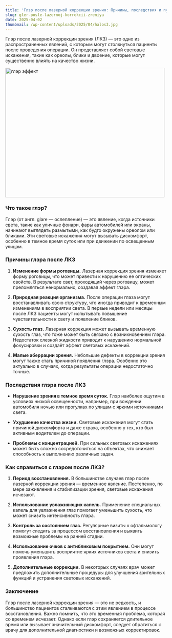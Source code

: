```yaml
---
title: 'Глэр после лазерной коррекции зрения: Причины, последствия и пути решения'
slug: gler-posle-lazernoj-korrekcii-zreniya
date: 2025-04-02
thumbnail: /wp-content/uploads/2025/04/halos3.jpg
---
```

Глэр после лазерной коррекции зрения (ЛКЗ) — это одно из распространенных явлений, с которым могут столкнуться пациенты после проведения операции. Он представляет собой световые искажения, такие как ореолы, блики и двоение, которые могут существенно влиять на качество жизни.

<img loading="lazy" decoding="async" class="aligncenter wp-image-396 size-full" src="https://korrektsiya-zreniya.net/wp-content/uploads/2025/04/halos3.jpg" alt="глэр эффект" width="497" height="404" srcset="https://korrektsiya-zreniya.net/wp-content/uploads/2025/04/halos3.jpg 497w, https://korrektsiya-zreniya.net/wp-content/uploads/2025/04/halos3-300x244.jpg 300w" sizes="auto, (max-width: 497px) 100vw, 497px" /> 

<h3 class="" data-start="356" data-end="375">
  Что такое глэр?
</h3>

<p class="" data-start="377" data-end="693">
  Глэр (от англ. glare — ослепление) — это явление, когда источники света, такие как уличные фонари, фары автомобилей или экраны, начинают выглядеть размытыми, как будто окружены ореолом или бликами. Эти световые искажения могут вызывать дискомфорт, особенно в темное время суток или при движении по освещенным улицам.
</p>

<h3 class="" data-start="695" data-end="722">
  Причины глэра после ЛКЗ
</h3>

<ol data-start="724" data-end="1677">
  <li class="" data-start="724" data-end="962">
    <p class="" data-start="727" data-end="962">
      <strong data-start="727" data-end="756">Изменение формы роговицы.</strong> Лазерная коррекция зрения изменяет форму роговицы, что может привести к нарушению ее оптических свойств. В результате свет, проходящий через роговицу, может преломляться ненормально, создавая эффект глэра.
    </p>
  </li>
  
  <li class="" data-start="967" data-end="1242">
    <p class="" data-start="970" data-end="1242">
      <strong data-start="970" data-end="1002">Природная реакция организма.</strong> После операции глаза могут восстанавливать свою структуру, что иногда приводит к временным изменениям в восприятии света. В первые недели или месяцы после ЛКЗ пациенты могут испытывать повышение чувствительности к свету и появление бликов.
    </p>
  </li>
  
  <li class="" data-start="1244" data-end="1483">
    <p class="" data-start="1247" data-end="1483">
      <strong data-start="1247" data-end="1264">Сухость глаз.</strong> Лазерная коррекция может вызывать временную сухость глаз, что тоже может быть связано с возникновением глэра. Недостаток слезной жидкости приводит к нарушению нормальной фокусировки и создаёт эффект световых искажений.
    </p>
  </li>
  
  <li class="" data-start="1485" data-end="1677">
    <p class="" data-start="1488" data-end="1677">
      <strong data-start="1488" data-end="1515">Малые аберрации зрения.</strong> Небольшие дефекты в коррекции зрения могут также стать причиной появления глэра. Особенно это актуально в случаях, когда результаты операции недостаточно точные.
    </p>
  </li>
</ol>

<h3 class="" data-start="1679" data-end="1710">
  Последствия глэра после ЛКЗ
</h3>

<ul data-start="1712" data-end="2221">
  <li class="" data-start="1712" data-end="1901">
    <p class="" data-start="1714" data-end="1901">
      <strong data-start="1714" data-end="1756">Нарушение зрения в темное время суток.</strong> Глэр наиболее ощутим в условиях низкой освещенности, например, при вождении автомобиля ночью или прогулках по улицам с яркими источниками света.
    </p>
  </li>
  
  <li class="" data-start="1902" data-end="2056">
    <p class="" data-start="1904" data-end="2056">
      <strong data-start="1904" data-end="1933">Ухудшение качества жизни.</strong> Световые искажения могут стать причиной дискомфорта и даже страха, особенно у тех, кто был активным водителем до операции.
    </p>
  </li>
  
  <li class="" data-start="2057" data-end="2221">
    <p class="" data-start="2059" data-end="2221">
      <strong data-start="2059" data-end="2088">Проблемы с концентрацией.</strong> При сильных световых искажениях может быть сложно сосредоточиться на объектах, что снижает способность к выполнению различных задач.
    </p>
  </li>
</ul>

<h3 class="" data-start="2223" data-end="2261">
  Как справиться с глэром после ЛКЗ?
</h3>

<ol data-start="2263" data-end="3088">
  <li class="" data-start="2263" data-end="2455">
    <p class="" data-start="2266" data-end="2455">
      <strong data-start="2266" data-end="2292">Период восстановления.</strong> В большинстве случаев глэр после лазерной коррекции зрения — временное явление. Постепенно, по мере заживления и стабилизации зрения, световые искажения исчезают.
    </p>
  </li>
  
  <li class="" data-start="2460" data-end="2617">
    <p class="" data-start="2463" data-end="2617">
      <strong data-start="2463" data-end="2500">Использование увлажняющих капель.</strong> Применение специальных капель для увлажнения глаз помогает уменьшить сухость, что может снизить интенсивность глэра.
    </p>
  </li>
  
  <li class="" data-start="2619" data-end="2778">
    <p class="" data-start="2622" data-end="2778">
      <strong data-start="2622" data-end="2654">Контроль за состоянием глаз.</strong> Регулярные визиты к офтальмологу помогут следить за процессом восстановления и выявить возможные проблемы на ранней стадии.
    </p>
  </li>
  
  <li class="" data-start="2780" data-end="2921">
    <p class="" data-start="2783" data-end="2921">
      <strong data-start="2783" data-end="2832">Использование очков с антибликовым покрытием.</strong> Они могут помочь уменьшить восприятие ярких источников света и снизить проявления глэра.
    </p>
  </li>
  
  <li class="" data-start="2923" data-end="3088">
    <p class="" data-start="2926" data-end="3088">
      <strong data-start="2926" data-end="2955">Дополнительные коррекции.</strong> В некоторых случаях врач может предложить дополнительные процедуры для улучшения зрительных функций и устранения световых искажений.
    </p>
  </li>
</ol>

<h3 class="" data-start="3090" data-end="3104">
  Заключение
</h3>

<p class="" data-start="3106" data-end="3483">
  Глэр после лазерной коррекции зрения — это не редкость, и большинство пациентов сталкиваются с этим явлением в процессе восстановления. Важно помнить, что это временная проблема, которая со временем исчезает. Однако если глэр сохраняется длительное время или вызывает значительный дискомфорт, следует обратиться к врачу для дополнительной диагностики и возможных корректировок.
</p>
